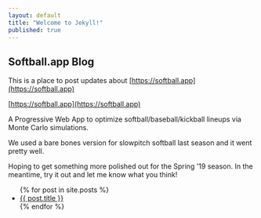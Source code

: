 ```yaml
---
layout: default
title: "Welcome to Jekyll!"
published: true
---
```


## Softball.app Blog

This is a place to post updates about [https://softball.app](https://softball.app)

[https://softball.app](https://softball.app)

A Progressive Web App to optimize softball/baseball/kickball lineups via Monte Carlo simulations.

We used a bare bones version for slowpitch softball last season and it went pretty well.

Hoping to get something more polished out for the Spring '19 season. In the meantime, try it out and let me know what you think!

<ul>
  {% for post in site.posts %}
    <li>
      <a href="{{ post.url }}">{{ post.title }}</a>
    </li>
  {% endfor %}
</ul>
